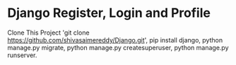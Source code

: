 # Django Register, Login and Profile

Clone This Project 'git clone https://github.com/shivasaimereddy/Django.git', 
pip install django, 
python manage.py migrate, 
python manage.py createsuperuser, 
python manage.py runserver.

